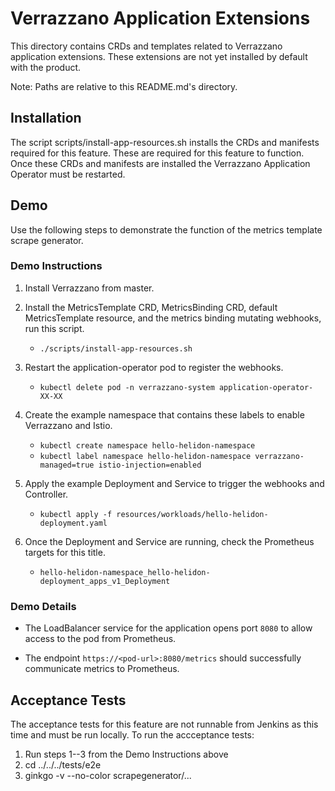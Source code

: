 # Verrazzano Application Extensions

This directory contains CRDs and templates related to Verrazzano application extensions.
These extensions are not yet installed by default with the product.

Note: Paths are relative to this README.md's directory.

## Installation
The script scripts/install-app-resources.sh installs the CRDs and manifests required for this feature.
These are required for this feature to function.
Once these CRDs and manifests are installed the Verrazzano Application Operator must be restarted.

## Demo
Use the following steps to demonstrate the function of the metrics template scrape generator.

### Demo Instructions

1. Install Verrazzano from master.
  
2. Install the MetricsTemplate CRD, MetricsBinding CRD, default MetricsTemplate resource, and the metrics binding mutating webhooks, run this script.
   - `./scripts/install-app-resources.sh`
  
3. Restart the application-operator pod to register the webhooks. 
    - `kubectl delete pod -n verrazzano-system application-operator-XX-XX`
  
4. Create the example namespace that contains these labels to enable Verrazzano and Istio.
    - `kubectl create namespace hello-helidon-namespace`
    - `kubectl label namespace hello-helidon-namespace verrazzano-managed=true istio-injection=enabled`
  
5. Apply the example Deployment and Service to trigger the webhooks and Controller.
    - `kubectl apply -f resources/workloads/hello-helidon-deployment.yaml`

6. Once the Deployment and Service are running, check the Prometheus targets for this title.
    - `hello-helidon-namespace_hello-helidon-deployment_apps_v1_Deployment`
  
### Demo Details
  
- The LoadBalancer service for the application opens port `8080` to allow access to the pod from Prometheus.

- The endpoint `https://<pod-url>:8080/metrics` should successfully communicate metrics to Prometheus.
    
## Acceptance Tests
The acceptance tests for this feature are not runnable from Jenkins as this time and must be run locally.
To run the accceptance tests:

1. Run steps 1--3 from the Demo Instructions above
2. cd ../../../tests/e2e
3. ginkgo -v --no-color scrapegenerator/...
